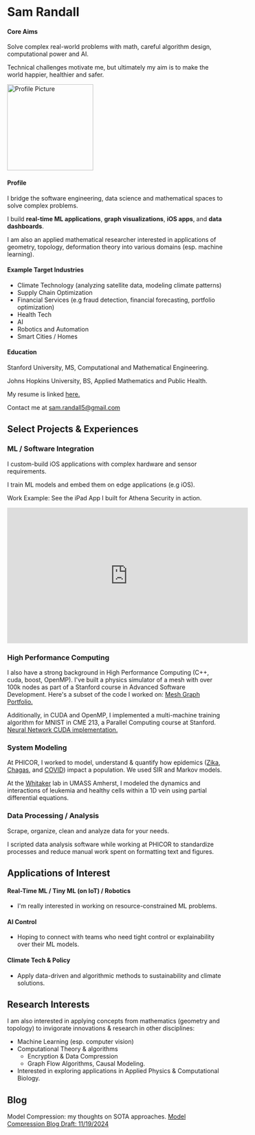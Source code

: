 # Sam Randall

#### Core Aims
Solve complex real-world problems with math, careful algorithm design, computational power and AI.

Technical challenges motivate me, but ultimately my aim is to make the world happier, healthier and safer.


<img src="https://sam-randall.github.io/samrandall.github.io/docs/assets/sam_profile_pic.jpg" alt="Profile Picture" width="200"/>

#### Profile
I bridge the software engineering, data science and mathematical spaces to solve complex problems.

I build **real-time ML applications**, **graph visualizations**, **iOS apps**, and **data dashboards**.

I am also an applied mathematical researcher interested in applications of geometry, topology, deformation theory into various domains (esp. machine learning).

#### Example Target Industries
- Climate Technology (analyzing satellite data, modeling climate patterns)
- Supply Chain Optimization
- Financial Services (e.g fraud detection, financial forecasting, portfolio optimization)
- Health Tech
- AI
- Robotics and Automation
- Smart Cities / Homes

#### Education

Stanford University, MS, Computational and Mathematical Engineering.

Johns Hopkins University, BS, Applied Mathematics and Public Health. 

My resume is linked <a href="https://sam-randall.github.io/samrandall.github.io/resume/ConsultantRandall_Resume.pdf" target="_blank">here.</a>

Contact me at <a href="mailto:sam.randall5@gmail.com">sam.randall5\@gmail.com</a>

## Select Projects & Experiences

### ML / Software Integration

I custom-build iOS applications with complex hardware and sensor requirements. 

I train ML models and embed them on edge applications (e.g iOS). 

Work Example: See the iPad App I built for Athena Security in action.

<iframe width="560" height="315" src="https://www.youtube.com/embed/r2YbpxIprDI?si=dPpDVelfzMbE1FIW" title="YouTube video player" frameborder="0" allow="accelerometer; autoplay; clipboard-write; encrypted-media; gyroscope; picture-in-picture; web-share" referrerpolicy="strict-origin-when-cross-origin" allowfullscreen></iframe>


### High Performance Computing
I also have a strong background in High Performance Computing (C++, cuda, boost, OpenMP). I've built a physics simulator of a mesh with over 100k nodes as part of a Stanford course in Advanced Software Development. Here's a subset of the code I worked on: <a href="https://github.com/sam-randall/portfolio/blob/main/mesh_graph/Graph.hpp" target="_blank"> Mesh Graph Portfolio.</a>

Additionally, in CUDA and OpenMP, I implemented a multi-machine training algorithm for MNIST in CME 213, a Parallel Computing course at Stanford.
<a href="https://github.com/sam-randall/portfolio/blob/main/neural_network_gpu/neural_network.cpp" target="_blank"> Neural Network CUDA implementation.</a>

### System Modeling
At PHICOR, I worked to model, understand & quantify how epidemics (<a href="https://pubmed.ncbi.nlm.nih.gov/30544164/" target="_blank">Zika</a>,
    <a href="https://pubmed.ncbi.nlm.nih.gov/31104883/" target="_blank">Chagas</a>, and
    <a href="https://www.sciencedirect.com/science/article/pii/S0749379721000210" target = "blank_">COVID</a>) impact a population. We used SIR and Markov models.

At the <a href="https://www.umass.edu/natural-sciences/about/directory/nathaniel-whitaker" target="_blank"> Whitaker</a> lab in UMASS Amherst, I modeled the dynamics and interactions of leukemia and healthy cells within a 1D vein using partial differential equations.

### Data Processing / Analysis
Scrape, organize, clean and analyze data for your needs.

I scripted data analysis software while working at PHICOR to standardize processes and reduce manual work spent on formatting text and figures. 


## Applications of Interest

#### Real-Time ML / Tiny ML (on IoT) / Robotics
- I'm really interested in working on resource-constrained ML problems. 

#### AI Control
- Hoping to connect with teams who need tight control or explainability over their ML models.

#### Climate Tech & Policy
- Apply data-driven and algorithmic methods to sustainability and climate solutions.

## Research Interests
I am also interested in applying concepts from mathematics (geometry and topology) to invigorate innovations & research in other disciplines:
- Machine Learning (esp. computer vision)
- Computational Theory & algorithms
    - Encryption & Data Compression
    - Graph Flow Algorithms, Causal Modeling.
- Interested in exploring applications in Applied Physics & Computational Biology. 


## Blog

Model Compression: my thoughts on SOTA approaches.
<a href="https://sam-randall.github.io/samrandall.github.io/2024/11/19/Model-Compression.html" target="_blank">Model Compression Blog Draft: 11/19/2024</a>



